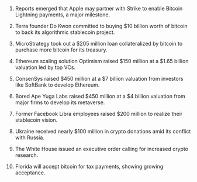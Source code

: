 1. Reports emerged that Apple may partner with Strike to enable Bitcoin Lightning payments, a major milestone.
    
2. Terra founder Do Kwon committed to buying $10 billion worth of bitcoin to back its algorithmic stablecoin project.
    
3. MicroStrategy took out a $205 million loan collateralized by bitcoin to purchase more bitcoin for its treasury.
    
4. Ethereum scaling solution Optimism raised $150 million at a $1.65 billion valuation led by top VCs.
    
5. ConsenSys raised $450 million at a $7 billion valuation from investors like SoftBank to develop Ethereum.
    
6. Bored Ape Yuga Labs raised $450 million at a $4 billion valuation from major firms to develop its metaverse.
    
7. Former Facebook Libra employees raised $200 million to realize their stablecoin vision.
    
8. Ukraine received nearly $100 million in crypto donations amid its conflict with Russia.
    
9. The White House issued an executive order calling for increased crypto research.
    
10. Florida will accept bitcoin for tax payments, showing growing acceptance.
